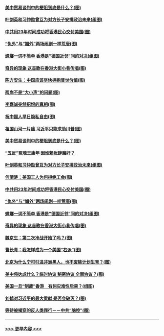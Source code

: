 #### [美中贸易谈判中的梗阻到底是什么？(图)](../pages/p4/907791.md?t=09190922) 
#### [叶剑英和习仲勋曾互为对方长子安排政治未来(组图)](../pages/p4/907786.md?t=09190922) 
#### [中共用23年时间成功将香港民心交付美国(图)](../pages/p4/907698.md?t=09190922) 
#### [“仇外”与“媚外”两场闹剧一样荒唐(图)](../pages/p4/907689.md?t=09190922) 
#### [蟑螂一词不简单 香港是“德国近邻”间的对决(组图)](../pages/p4/907618.md?t=09190922) 
#### [奇异的现象 这首歌在香港大街小巷传唱(图)](../pages/p4/907583.md?t=09190922) 
#### [陈方安生：中国应该尽快拥抱普世价值(图)](../pages/p4/907826.md?t=09190922) 
#### [两岸不是“大小声”的问题(图)](../pages/p4/907825.md?t=09190922) 
#### [李嘉诚突然招恨的真相(图)](../pages/p4/907799.md?t=09190922) 
#### [祝中国人早日隐私自由(图)](../pages/p4/907797.md?t=09190922) 
#### [祖国山河一片瘟 习近平只能求助川普(图)](../pages/p4/907796.md?t=09190922) 
#### [美中贸易谈判中的梗阻到底是什么？(图)](../pages/p4/907791.md?t=09190922) 
#### [“五反”冤魂王康年 因谁赖账肆魔奸？](../pages/p4/907787.md?t=09190922) 
#### [叶剑英和习仲勋曾互为对方长子安排政治未来(组图)](../pages/p4/907786.md?t=09190922) 
#### [何清涟：美国工人为何拒绝工会(图)](../pages/p4/907701.md?t=09190922) 
#### [中共用23年时间成功将香港民心交付美国(图)](../pages/p4/907698.md?t=09190922) 
#### [“仇外”与“媚外”两场闹剧一样荒唐(图)](../pages/p4/907689.md?t=09190922) 
#### [蟑螂一词不简单 香港是“德国近邻”间的对决(组图)](../pages/p4/907618.md?t=09190922) 
#### [奇异的现象 这首歌在香港大街小巷传唱(图)](../pages/p4/907583.md?t=09190922) 
#### [魏京生：第二次冷战开始了吗？(图)](../pages/p4/907581.md?t=09190922) 
#### [曹长青：我怎样成为一个美国“右派”(图)](../pages/p4/907580.md?t=09190922) 
#### [北京为什么宁可引进非洲黑人，也不废除计划生育？(图)](../pages/p4/907577.md?t=09190922) 
#### [美中将达成什么？临时协议 秘密协议 全面协议？(图)](../pages/p4/907576.md?t=09190922) 
#### [美国一旦“制裁”香港　有何灾难性后果？(组图)](../pages/p4/907575.md?t=09190922) 
#### [刘鹤对习近平的最大贡献 是否会破灭？(图)](../pages/p4/907509.md?t=09190922) 
#### [等待被揭穿的反人类罪行－－中共“脑控”(图)](../pages/p4/907167.md?t=09190922) 

----
#### [ >>> 更早内容 <<< ](../indexes/p4-earlier.md)
